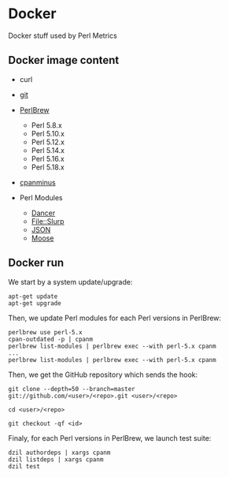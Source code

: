 Docker
======

Docker stuff used by Perl Metrics

## Docker image content

  * curl
  * [git](http://git-scm.com)
  
  * [PerlBrew](http://perlbrew.pl)
    * Perl 5.8.x
    * Perl 5.10.x
    * Perl 5.12.x
    * Perl 5.14.x
    * Perl 5.16.x
    * Perl 5.18.x

  * [cpanminus](https://metacpan.org/pod/App::cpanminus)
  
  * Perl Modules
    * [Dancer](perldancer.org)
    * [File::Slurp](https://metacpan.org/pod/File::Slurp)
    * [JSON](https://metacpan.org/pod/JSON)
    * [Moose](https://metacpan.org/pod/Moose)


## Docker run

We start by a system update/upgrade:
```
apt-get update
apt-get upgrade
```

Then, we update Perl modules for each Perl versions in PerlBrew:
```
perlbrew use perl-5.x
cpan-outdated -p | cpanm
perlbrew list-modules | perlbrew exec --with perl-5.x cpanm
...
perlbrew list-modules | perlbrew exec --with perl-5.x cpanm

```

Then, we get the GitHub repository which sends the hook:
```
git clone --depth=50 --branch=master git://github.com/<user>/<repo>.git <user>/<repo>

cd <user>/<repo>

git checkout -qf <id>
```

Finaly, for each Perl versions in PerlBrew, we launch test suite:
```
dzil authordeps | xargs cpanm
dzil listdeps | xargs cpanm
dzil test
```
